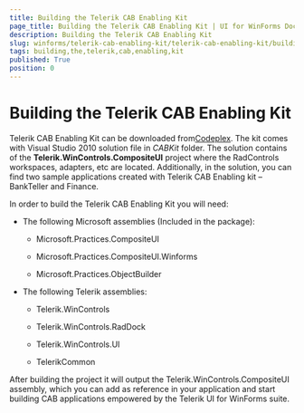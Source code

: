```yaml
---
title: Building the Telerik CAB Enabling Kit
page_title: Building the Telerik CAB Enabling Kit | UI for WinForms Documentation
description: Building the Telerik CAB Enabling Kit
slug: winforms/telerik-cab-enabling-kit/telerik-cab-enabling-kit/building-the-telerik-cab-enabling-kit
tags: building,the,telerik,cab,enabling,kit
published: True
position: 0
---
```


# Building the Telerik CAB Enabling Kit

Telerik CAB Enabling Kit can be downloaded from[Codeplex](http://telerikcab.codeplex.com/). The kit comes with Visual Studio 2010 solution file in *CABKit* folder. The solution contains of the __Telerik.WinControls.CompositeUI__ project where the RadControls workspaces, adapters, etc are located. Additionally, in the solution, you can find two sample applications created with Telerik CAB Enabling kit – BankTeller and Finance.

In order to build the Telerik CAB Enabling Kit you will need:

* The following Microsoft assemblies (Included in the package):
	
	* Microsoft.Practices.CompositeUI
	
	* Microsoft.Practices.CompositeUI.Winforms
	
	* Microsoft.Practices.ObjectBuilder

* The following Telerik assemblies:

	* Telerik.WinControls
	
	* Telerik.WinControls.RadDock
	
	* Telerik.WinControls.UI
	
	* TelerikCommon

After building the project it will output the Telerik.WinControls.CompositeUI assembly, which you can add as reference in your application and start building CAB applications empowered by the Telerik UI for WinForms suite.
        
